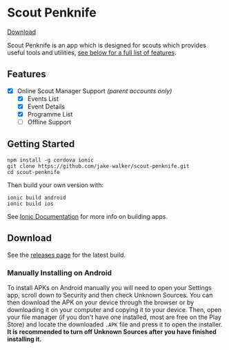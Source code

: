 # Scout Penknife

[Download](#download)

Scout Penknife is an app which is designed for scouts which provides useful tools and utilities, [see below for a full list of features](#features).

## Features

- [x] Online Scout Manager Support *(parent accounts only)*
  - [x] Events List
  - [x] Event Details
  - [x] Programme List
  - [ ] Offline Support

## Getting Started

```
npm install -g cordova ionic
git clone https://github.com/jake-walker/scout-penknife.git
cd scout-penknife
```

Then build your own version with:

```
ionic build android
ionic build ios
```

See [Ionic Documentation](http://ionicframework.com/docs/v1/guide/publishing.html) for more info on building apps.

## Download

See the [releases page](https://github.com/jake-walker/scout-penknife/releases/) for the latest build.

### Manually Installing on Android

To install APKs on Android manually you will need to open your Settings app, scroll down to Security and then check Unknown Sources. You can then download the APK on your device through the browser or by downloading it on your computer and copying it to your device. Then, open your file manager (if you don't have one installed, most are free on the Play Store) and locate the downloaded `.APK` file and press it to open the installer. **It is recommended to turn off Unknown Sources after you have finished installing it.**
